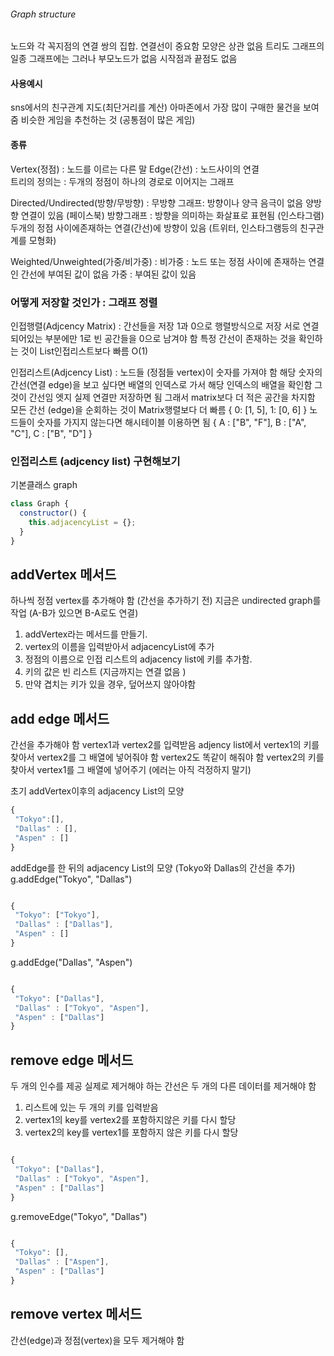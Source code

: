 ###### Graph structure

노드와 각 꼭지점의 연결 쌍의 집합.
연결선이 중요함 모양은 상관 없음
트리도 그래프의 일종
그래프에는 그러나 부모노드가 없음
시작점과 끝점도 없음

#### 사용예시

sns에서의 친구관계
지도(최단거리를 계산)
아마존에서 가장 많이 구매한 물건을 보여줌
비슷한 게임을 추천하는 것 (공통점이 많은 게임)

#### 종류

Vertex(정점) : 노드를 이르는 다른 말
Edge(간선) : 노드사이의 연결  
트리의 정의는 : 두개의 정점이 하나의 경로로 이어지는 그래프

Directed/Undirected(방향/무방향) :
무방향 그래프: 방향이나 양극 음극이 없음 양방향 연결이 있음 (페이스북)
방향그래프 : 방향을 의미하는 화살표로 표현됨 (인스타그램)
두개의 정점 사이에존재하는 연결(간선)에 방향이 있음
(트위터, 인스타그램등의 친구관계를 모형화)

Weighted/Unweighted(가중/비가중) :
비가중 : 노드 또는 정점 사이에 존재하는 연결인 간선에 부여된 값이 없음
가중 : 부여된 값이 있음

### 어떻게 저장할 것인가 : 그래프 정렬

인접행렬(Adjcency Matrix) : 간선들을 저장 1과 0으로 행렬방식으로 저장
서로 연결되어있는 부분에만 1로
빈 공간들을 0으로 남겨야 함
특정 간선이 존재하는 것을 확인하는 것이 List인접리스트보다 빠름 O(1)

인접리스트(Adjcency List) : 노드들 (정점들 vertex)이 숫자를 가져야 함
해당 숫자의 간선(연결 edge)을 보고 싶다면 배열의 인덱스로 가서
해당 인덱스의 배열을 확인함 그것이 간선임 엣지
실제 연결만 저장하면 됨
그래서 matrix보다 더 적은 공간을 차지함
모든 간선 (edge)을 순회하는 것이 Matrix행렬보다 더 빠름
{
0: [1, 5],
1: [0, 6]
}
노드들이 숫자를 가지지 않는다면 해시테이블 이용하면 됨
{
A : ["B", "F"],
B : ["A", "C"],
C : ["B", "D"]
}

### 인접리스트 (adjcency list) 구현해보기

기본클래스 graph

```javascript
class Graph {
  constructor() {
    this.adjacencyList = {};
  }
}
```

## addVertex 메서드

하나씩 정점 vertex를 추가해야 함 (간선을 추가하기 전)
지금은 undirected graph를 작업
(A-B가 있으면 B-A로도 연결)

1. addVertex라는 메서드를 만들기.
2. vertex의 이름을 입력받아서 adjacencyList에 추가
3. 정점의 이름으로 인접 리스트의 adjacency list에 키를 추가함.
4. 키의 값은 빈 리스트 (지금까지는 연결 없음 )
5. 만약 겹치는 키가 있을 경우, 덮어쓰지 않아야함

## add edge 메서드

간선을 추가해야 함 vertex1과 vertex2를 입력받음
adjency list에서 vertex1의 키를 찾아서
vertex2를 그 배열에 넣어줘야 함
vertex2도 똑같이 해줘야 함
vertex2의 키를 찾아서 vertex1를 그 배열에 넣어주기
(에러는 아직 걱정하지 말기)

초기 addVertex이후의 adjacency List의 모양

```javascript
{
 "Tokyo":[],
 "Dallas" : [],
 "Aspen" : []
}
```

addEdge를 한 뒤의 adjacency List의 모양
(Tokyo와 Dallas의 간선을 추가)
g.addEdge("Tokyo", "Dallas")

```javascript

{
 "Tokyo": ["Tokyo"],
 "Dallas" : ["Dallas"],
 "Aspen" : []
}
```

g.addEdge("Dallas", "Aspen")

```javascript

{
 "Tokyo": ["Dallas"],
 "Dallas" : ["Tokyo", "Aspen"],
 "Aspen" : ["Dallas"]
}
```

## remove edge 메서드

두 개의 인수를 제공
실제로 제거해야 하는 간선은
두 개의 다른 데이터를 제거해야 함

1. 리스트에 있는 두 개의 키를 입력받음
2. vertex1의 key를 vertex2를 포함하지않은 키를 다시 할당
3. vertex2의 key를 vertex1를 포함하지 않은 키를 다시 할당

```javascript

{
 "Tokyo": ["Dallas"],
 "Dallas" : ["Tokyo", "Aspen"],
 "Aspen" : ["Dallas"]
}
```

g.removeEdge("Tokyo", "Dallas")

```javascript

{
 "Tokyo": [],
 "Dallas" : ["Aspen"],
 "Aspen" : ["Dallas"]
}
```

## remove vertex 메서드

간선(edge)과 정점(vertex)을 모두 제거해야 함
